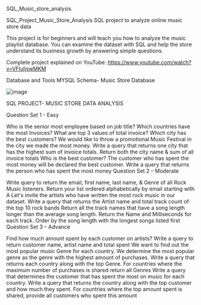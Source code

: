 SQL_Music_store_analysis

SQL_Project_Music_Store_Analysis SQL project to analyze online music store data

This project is for beginners and will teach you how to analyze the music playlist database. You can examine the dataset with SQL and help the store understand its business growth by answering simple questions.

Complete project explained on YouTube: https://www.youtube.com/watch?v=VFIuIjswMKM

Database and Tools MYSQL Schema- Music Store Database

![image](https://github.com/Jyotirmaya-07/SQL_MUSIC_STORE_ANALYSIS/assets/65714872/85b4f102-31aa-48e1-ad6b-8c87df263a41)


SQL PROJECT- MUSIC STORE DATA ANALYSIS

Question Set 1 - Easy

Who is the senior most employee based on job title?
Which countries have the most Invoices?
What are top 3 values of total invoice?
Which city has the best customers? We would like to throw a promotional Music Festival in the city we made the most money. Write a query that returns one city that has the highest sum of invoice totals. Return both the city name & sum of all invoice totals
Who is the best customer? The customer who has spent the most money will be declared the best customer. Write a query that returns the person who has spent the most money
Question Set 2 – Moderate

Write query to return the email, first name, last name, & Genre of all Rock Music listeners. Return your list ordered alphabetically by email starting with A
Let's invite the artists who have written the most rock music in our dataset. Write a query that returns the Artist name and total track count of the top 10 rock bands
Return all the track names that have a song length longer than the average song length. Return the Name and Milliseconds for each track. Order by the song length with the longest songs listed first
Question Set 3 – Advance

Find how much amount spent by each customer on artists? Write a query to return customer name, artist name and total spent
We want to find out the most popular music Genre for each country. We determine the most popular genre as the genre with the highest amount of purchases. Write a query that returns each country along with the top Genre. For countries where the maximum number of purchases is shared return all Genres
Write a query that determines the customer that has spent the most on music for each country. Write a query that returns the country along with the top customer and how much they spent. For countries where the top amount spent is shared, provide all customers who spent this amount
